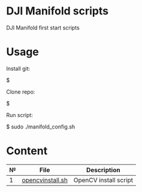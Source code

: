# DJI Manifold scripts
DJI Manifold first start scripts

# Usage
Install git:

$

Clone repo:

$

Run script:

$ sudo ./manifold_config.sh 
# Content
№|File|Description
|--|--|--|
|1|[opencvinstall.sh](opencvinstall.sh)|OpenCV install script
